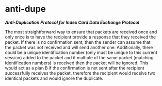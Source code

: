 # anti-dupe
***Anti-Duplication Protocol for Index Card Data Exchange Protocol***

The most straightforward way to ensure that packets are received once and only once is to have the recipient provide a response that they received the packet. If there is no confirmation sent, then the sender can assume that the packet was not received and will send another one. Additionally, there could be a unique identification number (only must be unique to this current session) added to the packet and if multiple of the same packet (matching identification numbers) is received then the packet will be ignored. This would act as a plan B if the confirmation is not sent after the recipient successfully receives the packet, therefore the recipient would receive two identical packets and would ignore the duplicate.
